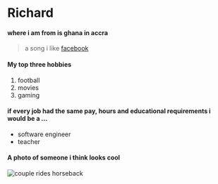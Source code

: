 # Richard

#### where i am from is ghana in accra
> a song i like [facebook](https://www.google.com) 

#### My top three hobbies 

1. football 
2. movies
3. gaming
#### if every job had the same pay, hours and educational requirements i would be a ...
- software engineer 
- teacher 

#### A photo of someone i think looks cool
![couple rides horseback ](https://imgs.search.brave.com/qK7zxWMRa65s3I0az5Y80xPyH6Z53t0S9F4yy8sKQ9o/rs:fit:500:0:0:0/g:ce/aHR0cHM6Ly9idXJz/dC5zaG9waWZ5Y2Ru/LmNvbS9waG90b3Mv/Y291cGxlLXJpZGVz/LWhvcnNlYmFjay1v/bi1hLXN1bnNldC1i/ZWFjaC5qcGc_d2lk/dGg9MTAwMCZmb3Jt/YXQ9cGpwZyZleGlm/PTAmaXB0Yz0w)